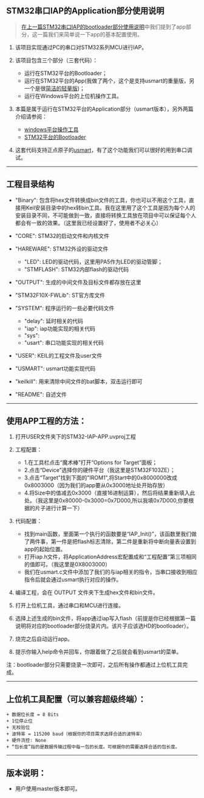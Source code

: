 
## STM32串口IAP的Application部分使用说明

> [在上一篇STM32串口IAP的bootloader部分使用说明](https://github.com/havenxie/stm32-iap-bootloader)中我们提到了app部分，这一篇我们来简单说一下app的基本配置使用。

1. 该项目实现通过PC的串口对STM32系列MCU进行IAP。

2. 该项目包含三个部分（三套代码）：
    
    - 运行在STM32平台的Bootloader；
    - 运行在STM32平台的App(我做了两个，这个是支持usmart的重量版，另一个是很[简洁的轻量版](https://github.com/havenxie/stm32-iap-app_lite))；
    - 运行在Windows平台的上位机操作工具。

3. 本篇是属于运行在STM32平台的Application部分（usmart版本），另外两篇介绍请参阅：
    
    - [windows平台操作工具](https://github.com/havenxie/winapp-iap)
    - [STM32平台的Bootloader](https://github.com/havenxie/stm32-iap-bootloader)    
	
4. 这套代码支持正点原子的[usmart](http://www.openedv.com/posts/list/877.htm)，有了这个功能我们可以很好的用到串口调试。

*****

## 工程目录结构 

- "Binary": 包含将hex文件转换成bin文件的工具，你也可以不用这个工具，直接用Keil安装目录中的hex转bin工具。我在这里用了这个工具是因为每个人的安装目录不同，不可能做到一致，直接将转换工具放在项目中可以保证每个人都会有一致的效果。（这里我已经设置好了，使用者不必关心）

- "CORE": STM32的启动文件和内核文件

- "HAREWARE": STM32外设的驱动文件
    + "LED": LED的驱动代码，这里用PA5作为LED的驱动管脚；
    + "STMFLASH": STM32内部flash的驱动代码

- "OUTPUT": 生成的中间文件及目标文件都存放在这里

- "STM32F10X-FWLib": ST官方库文件

- "SYSTEM": 程序运行的一些必要代码文件
    + "delay": 延时相关的代码
    + "iap": iap功能实现的相关代码
    + "sys": 
    + "usart": 串口功能实现的相关代码

- "USER": KEIL的工程文件及user文件
            
- "USMART": usmart功能实现代码

- "keilkill": 用来清除中间文件的bat脚本，双击运行即可

- "README": 自述文件
 
      
 
      
***** 

## 使用APP工程的方法：

1. 打开USER文件夹下的STM32-IAP-APP.uvproj工程

2. 工程配置：
    + 1.在工具栏点击“魔术棒”打开“Options for Target”面板；
    + 2.点击“Device”选择你的硬件平台（我这里是STM32F103ZE）；
    + 3.点击“Target”找到下面的"IROM1",将Start中的0x8000000改成0x8003000（因为我们的app要从0x3000地址处开始存放）
    + 4.将Size中的值减去0x3000（直接16进制运算），然后将结果重新填入此处。（我这里是0x80000-0x3000=0x7D000,所以我填0x7D000,你要根据的片子进行计算一下）


3. 代码配置：
    + 找到main函数，里面第一个执行的函数要是“IAP_Init()”，该函数里我们做了两件事，第一件是把flash标志清除，第二件是重新将中断向量表设置到app的起始位置。
    + 打开iap.h文件，将ApplicationAddress宏配置成和“工程配置”第三项相同的值即可。（我这里是0X8003000）
    + 我们在usmart.c文件中添加了我们的与iap相关的指令，当串口接收到相应指令后就会通过usmart执行对应的操作。

5. 编译工程，会在 OUTPUT 文件夹下生成hex文件和bin文件。

6. 打开上位机工具，通过串口和MCU进行连接。

7. 选择上述生成的bin文件，将app通过iap写入flash（前提是你已经根据第一篇说明将对应的bootloader部分烧录片内。该片子应该选HD的bootloader）。

8. 烧完之后自动运行app。

9. 提示你输入help命令并回车，你跟着做了之后就会看到usmart的菜单。

注：bootloader部分只需要烧录一次即可，之后所有操作都通过上位机工具完成。


*****

## 上位机工具配置（可以兼容超级终端）：
    
    + 数据位长度 = 8 Bits
    + 1位停止位
    + 无校验位
    + 波特率 = 115200 baud（根据你的项目需求选择合适的波特率）
    + 硬件流控: None 
    + “包长度”指的是数据传输过程中每一包的长度。可根据你的需要选择合适的包长度。

*****

## 版本说明：

- 用户使用master版本即可。
	

